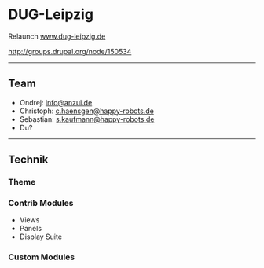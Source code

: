 # DUG-Leipzig

Relaunch www.dug-leipzig.de

http://groups.drupal.org/node/150534

*****

## Team
+ Ondrej: info@anzui.de 
+ Christoph: c.haensgen@happy-robots.de
+ Sebastian: s.kaufmann@happy-robots.de
+ Du?


*****

## Technik

### Theme

### Contrib Modules
+ Views
+ Panels
+ Display Suite


### Custom Modules

